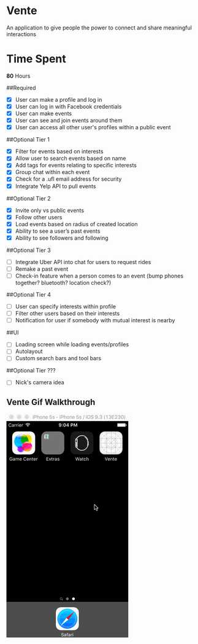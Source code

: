 # Vente
An application to give people the power to connect and share meaningful interactions

# Time Spent
**80** Hours

##Required
- [X] User can make a profile and log in
- [X] User can log in with Facebook credentials
- [X] User can make events
- [X] User can see and join events around them
- [X] User can access all other user's profiles within a public event

##Optional Tier 1
- [X] Filter for events based on interests
- [X] Allow user to search events based on name
- [X] Add tags for events relating to specific interests
- [X] Group chat within each event
- [X] Check for a .ufl email address for security
- [X] Integrate Yelp API to pull events

##Optional Tier 2
- [X] Invite only vs public events
- [X] Follow other users
- [X] Load events based on radius of created location
- [X] Ability to see a user’s past events
- [X] Ability to see followers and following

##Optional Tier 3
- [ ] Integrate Uber API into chat for users to request rides
- [ ] Remake a past event
- [ ] Check-in feature when a person comes to an event (bump phones together? bluetooth? location check?)

##Optional Tier 4
- [ ] User can specify interests within profile
- [ ] Filter other users based on their interests
- [ ] Notification for user if somebody with mutual interest is nearby

##UI 
- [ ] Loading screen while loading events/profiles
- [ ] Autolayout
- [ ] Custom search bars and tool bars

##Optional Tier ???
- [ ] Nick's camera idea 

## Vente Gif Walkthrough

<img src='Vente.gif' title='Video Walkthrough' width='' alt='Video Walkthrough' />
